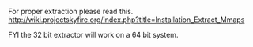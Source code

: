 For proper extraction please read this. http://wiki.projectskyfire.org/index.php?title=Installation_Extract_Mmaps

FYI the 32 bit extractor will work on a 64 bit system.